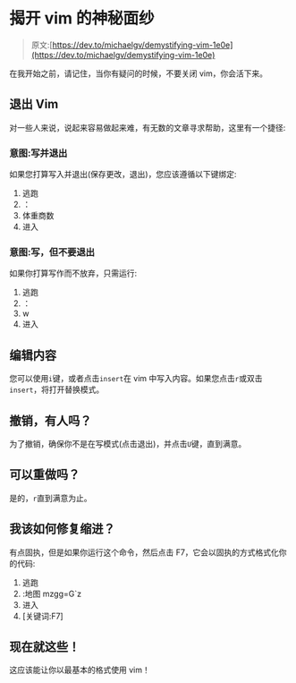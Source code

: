 # 揭开 vim 的神秘面纱

> 原文:[https://dev.to/michaelgv/demystifying-vim-1e0e](https://dev.to/michaelgv/demystifying-vim-1e0e)

在我开始之前，请记住，当你有疑问的时候，不要关闭 vim，你会活下来。

## 退出 Vim

对一些人来说，说起来容易做起来难，有无数的文章寻求帮助，这里有一个捷径:

### 意图:写并退出

如果您打算写入并退出(保存更改，退出)，您应该遵循以下键绑定:

1.  逃跑
2.  ：
3.  体重商数
4.  进入

### 意图:写，但不要退出

如果你打算写作而不放弃，只需运行:

1.  逃跑
2.  ：
3.  w
4.  进入

## 编辑内容

您可以使用`i`键，或者点击`insert`在 vim 中写入内容。如果您点击`r`或双击`insert`，将打开替换模式。

## 撤销，有人吗？

为了撤销，确保你不是在写模式(点击退出)，并点击`U`键，直到满意。

## 可以重做吗？

是的，`r`直到满意为止。

## 我该如何修复缩进？

有点固执，但是如果你运行这个命令，然后点击 F7，它会以固执的方式格式化你的代码:

1.  逃跑
2.  :地图 mzgg=G`z
3.  进入
4.  [关键词:F7]

## 现在就这些！

这应该能让你以最基本的格式使用 vim！